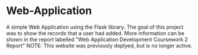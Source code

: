 # Web-Application
A simple Web Application using the Flask library. The goal of this project was to show the records that a user had added. More information can be shown in the report labelled "Web Application Development Coursework 2 Report"
NOTE: This website was previously deplyed, but is no longer active.
